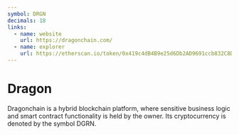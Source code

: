 ```yaml
---
symbol: DRGN
decimals: 18
links:
  - name: website
    url: https://dragonchain.com/
  - name: explorer
    url: https://etherscan.io/token/0x419c4dB4B9e25d6Db2AD9691ccb832C8D9fDA05E
---
```


# Dragon

Dragonchain is a hybrid blockchain platform, where sensitive business logic and smart contract functionality is held by the owner. Its cryptocurrency is denoted by the symbol DGRN.
